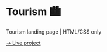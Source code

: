 # Tourism 🏙
Tourism landing page | HTML/CSS only

[→ Live project](https://tourismlanding.netlify.app/)